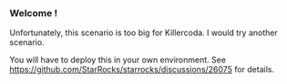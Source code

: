 
<br>

### Welcome !

Unfortunately, this scenario is too big for Killercoda.  I would try another scenario.

You will have to deploy this in your own environment.  See https://github.com/StarRocks/starrocks/discussions/26075 for details.
